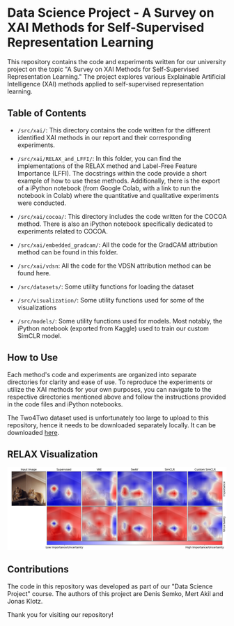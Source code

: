 # Data Science Project - A Survey on XAI Methods for Self-Supervised Representation Learning

This repository contains the code and experiments written for our university project on the topic "A Survey on XAI Methods for Self-Supervised Representation Learning." The project explores various Explainable Artificial Intelligence (XAI) methods applied to self-supervised representation learning.

## Table of Contents

- `/src/xai/`: This directory contains the code written for the different identified XAI methods in our report and their corresponding experiments.

- `/src/xai/RELAX_and_LFFI/`: In this folder, you can find the implementations of the RELAX method and Label-Free Feature Importance (LFFI). The docstrings within the code provide a short example of how to use these methods. Additionally, there is the export of a iPython notebook (from Google Colab, with a link to run the notebook in Colab) where the quantitative and qualitative experiments were conducted.

- `/src/xai/cocoa/`: This directory includes the code written for the COCOA method. There is also an iPython notebook specifically dedicated to experiments related to COCOA.

- `/src/xai/embedded_gradcam/`: All the code for the GradCAM attribution method can be found in this folder.

-  `/src/xai/vdsn`: All the code for the VDSN attribution method can be found here.


- `/src/datasets/`: Some utility functions for loading the dataset

- `/src/visualization/`: Some utility functions used for some of the visualizations

- `/src/models/`: Some utility functions used for models. Most notably, the iPython notebook (exported from Kaggle) used to train our custom SimCLR model.

## How to Use

Each method's code and experiments are organized into separate directories for clarity and ease of use. To reproduce the experiments or utilize the XAI methods for your own purposes, you can navigate to the respective directories mentioned above and follow the instructions provided in the code files and iPython notebooks.

The Two4Two dataset used is unfortunately too large to upload to this repository, hence it needs to be downloaded separately locally. It can be downloaded [here](https://f002.backblazeb2.com/file/iclr2022/two4two_obj_color_and_spherical_finer_search_spherical_uniform_0.33_uniform_0.15.tar).

## RELAX Visualization
![](readme/xai_in_ssl.png)

## Contributions

The code in this repository was developed as part of our "Data Science Project" course. The authors of this project are Denis Semko, Mert Akil and Jonas Klotz.



Thank you for visiting our repository!
